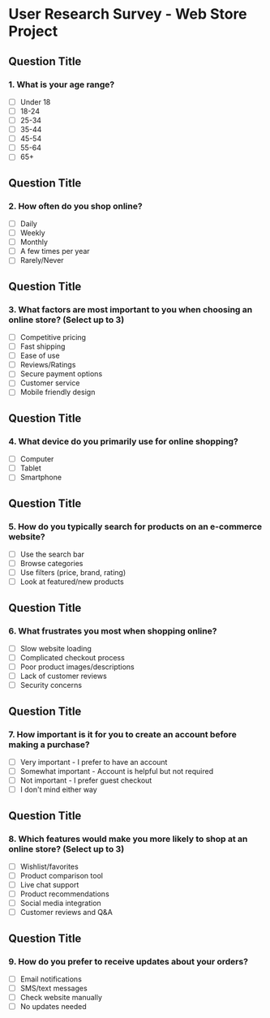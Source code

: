 # User Research Survey - Web Store Project

## Question Title
### 1. What is your age range?
- [ ] Under 18
- [ ] 18-24
- [ ] 25-34
- [ ] 35-44
- [ ] 45-54
- [ ] 55-64
- [ ] 65+

## Question Title
### 2. How often do you shop online?
- [ ] Daily
- [ ] Weekly
- [ ] Monthly
- [ ] A few times per year
- [ ] Rarely/Never

## Question Title
### 3. What factors are most important to you when choosing an online store? (Select up to 3)
- [ ] Competitive pricing
- [ ] Fast shipping
- [ ] Ease of use
- [ ] Reviews/Ratings
- [ ] Secure payment options
- [ ] Customer service
- [ ] Mobile friendly design

## Question Title
### 4. What device do you primarily use for online shopping?
- [ ] Computer
- [ ] Tablet
- [ ] Smartphone

## Question Title
### 5. How do you typically search for products on an e-commerce website?
- [ ] Use the search bar
- [ ] Browse categories
- [ ] Use filters (price, brand, rating)
- [ ] Look at featured/new products

## Question Title
### 6. What frustrates you most when shopping online?
- [ ] Slow website loading
- [ ] Complicated checkout process
- [ ] Poor product images/descriptions
- [ ] Lack of customer reviews
- [ ] Security concerns

## Question Title
### 7. How important is it for you to create an account before making a purchase?
- [ ] Very important - I prefer to have an account
- [ ] Somewhat important - Account is helpful but not required
- [ ] Not important - I prefer guest checkout
- [ ] I don't mind either way

## Question Title
### 8. Which features would make you more likely to shop at an online store? (Select up to 3)
- [ ] Wishlist/favorites
- [ ] Product comparison tool
- [ ] Live chat support
- [ ] Product recommendations
- [ ] Social media integration
- [ ] Customer reviews and Q&A

## Question Title
### 9. How do you prefer to receive updates about your orders?
- [ ] Email notifications
- [ ] SMS/text messages
- [ ] Check website manually
- [ ] No updates needed
